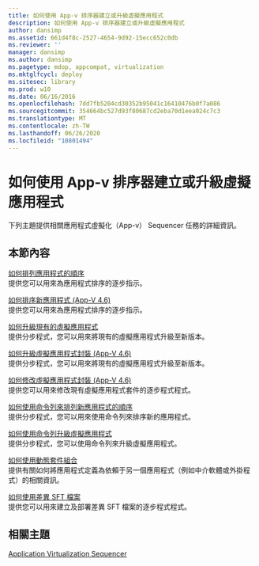 ```yaml
---
title: 如何使用 App-v 排序器建立或升級虛擬應用程式
description: 如何使用 App-v 排序器建立或升級虛擬應用程式
author: dansimp
ms.assetid: 661d4f8c-2527-4654-9d92-15ecc652c0db
ms.reviewer: ''
manager: dansimp
ms.author: dansimp
ms.pagetype: mdop, appcompat, virtualization
ms.mktglfcycl: deploy
ms.sitesec: library
ms.prod: w10
ms.date: 06/16/2016
ms.openlocfilehash: 7dd7fb5204cd30352b95041c16410476b0f7a086
ms.sourcegitcommit: 354664bc527d93f80687cd2eba70d1eea024c7c3
ms.translationtype: MT
ms.contentlocale: zh-TW
ms.lasthandoff: 06/26/2020
ms.locfileid: "10801494"
---
```

# 如何使用 App-v 排序器建立或升級虛擬應用程式


下列主題提供相關應用程式虛擬化（App-v） Sequencer 任務的詳細資訊。

## 本節內容


<a href="" id="how-to-sequence-an-application"></a>[如何排列應用程式的順序](how-to-sequence-an-application.md)  
提供您可以用來為應用程式排序的逐步指示。

<a href="" id="how-to-sequence-a-new-application--app-v-4-6-"></a>[如何排序新應用程式 (App-V 4.6)](how-to-sequence-a-new-application--app-v-46-.md)  
提供您可以用來為應用程式排序的逐步指示。

<a href="" id="how-to-upgrade-an-existing-virtual-application"></a>[如何升級現有的虛擬應用程式](how-to-upgrade-an-existing-virtual-application.md)  
提供分步程式，您可以用來將現有的虛擬應用程式升級至新版本。

<a href="" id="how-to-upgrade-a-virtual-application-package--app-v-4-6-"></a>[如何升級虛擬應用程式封裝 (App-V 4.6)](how-to-upgrade-a-virtual-application-package--app-v-46-.md)  
提供分步程式，您可以用來將現有的虛擬應用程式升級至新版本。

<a href="" id="how-to-modify-a-virtual-application-package--app-v-4-6-"></a>[如何修改虛擬應用程式封裝 (App-V 4.6)](how-to-modify-a-virtual-application-package--app-v-46-.md)  
提供您可以用來修改現有虛擬應用程式套件的逐步程式程式。

<a href="" id="how-to-sequence-a-new-application-by-using-the-command-line"></a>[如何使用命令列來排列新應用程式的順序](how-to-sequence-a-new-application-by-using-the-command-line.md)  
提供分步程式，您可以用來使用命令列來排序新的應用程式。

<a href="" id="how-to-upgrade-a-virtual-application-by-using-the-command-line"></a>[如何使用命令列升級虛擬應用程式](how-to-upgrade-a-virtual-application-by-using-the-command-line.md)  
提供分步程式，您可以使用命令列來升級虛擬應用程式。

<a href="" id="how-to-use-dynamic-suite-composition"></a>[如何使用動態套件組合](how-to-use-dynamic-suite-composition.md)  
提供有關如何將應用程式定義為依賴于另一個應用程式（例如中介軟體或外掛程式）的相關資訊。

<a href="" id="how-to-use-the-differential-sft-file"></a>[如何使用差異 SFT 檔案](how-to-use-the-differential-sft-file.md)  
提供您可以用來建立及部署差異 SFT 檔案的逐步程式程式。

## 相關主題


[Application Virtualization Sequencer](application-virtualization-sequencer.md)

 

 





